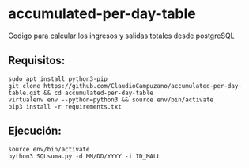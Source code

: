 # accumulated-per-day-table
Codigo para calcular los ingresos y salidas totales desde postgreSQL

## Requisitos:
```
sudo apt install python3-pip
git clone https://github.com/ClaudioCampuzano/accumulated-per-day-table.git && cd accumulated-per-day-table
virtualenv env --python=python3 && source env/bin/activate
pip3 install -r requirements.txt
```

## Ejecución:
```
source env/bin/activate
python3 SQLsuma.py -d MM/DD/YYYY -i ID_MALL
```

